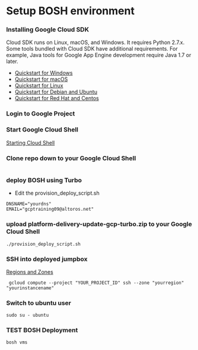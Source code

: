 # Setup BOSH environment

### Installing Google Cloud SDK
Cloud SDK runs on Linux, macOS, and Windows. It requires Python 2.7.x. Some tools bundled with Cloud SDK have additional requirements. For example, Java tools for Google App Engine development require Java 1.7 or later.
* [Quickstart for Windows](https://cloud.google.com/sdk/docs/quickstart-windows)
* [Quickstart for macOS](https://cloud.google.com/sdk/docs/quickstart-macos)
* [Quickstart for Linux](https://cloud.google.com/sdk/docs/quickstart-linux)
* [Quickstart for Debian and Ubuntu](https://cloud.google.com/sdk/docs/quickstart-debian-ubuntu)
* [Quickstart for Red Hat and Centos](https://cloud.google.com/sdk/docs/quickstart-redhat-centos)


### Login to Google Project

### Start Google Cloud Shell
[Starting Cloud Shell](https://cloud.google.com/shell/docs/starting-cloud-shell)

### Clone repo down to your Google Cloud Shell
```
```

### deploy BOSH using Turbo
* Edit the provision_deploy_script.sh
```
DNSNAME="yourdns"
EMAIL="gcptraining09@altoros.net"
```
### upload platform-delivery-update-gcp-turbo.zip to your Google Cloud Shell
```
./provision_deploy_script.sh
```


### SSH into deployed jumpbox
[Regions and Zones](https://cloud.google.com/compute/docs/regions-zones/)
```
 gcloud compute --project "YOUR_PROJECT_ID" ssh --zone "yourregion" "yourinstancename"
```

### Switch to ubuntu user
```
sudo su - ubuntu
```

### TEST BOSH Deployment
```
bosh vms
```
